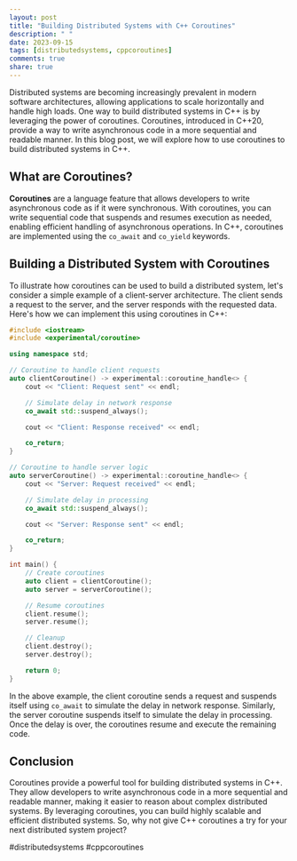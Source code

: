 ```yaml
---
layout: post
title: "Building Distributed Systems with C++ Coroutines"
description: " "
date: 2023-09-15
tags: [distributedsystems, cppcoroutines]
comments: true
share: true
---
```


Distributed systems are becoming increasingly prevalent in modern software architectures, allowing applications to scale horizontally and handle high loads. One way to build distributed systems in C++ is by leveraging the power of coroutines. Coroutines, introduced in C++20, provide a way to write asynchronous code in a more sequential and readable manner. In this blog post, we will explore how to use coroutines to build distributed systems in C++.

## What are Coroutines?

**Coroutines** are a language feature that allows developers to write asynchronous code as if it were synchronous. With coroutines, you can write sequential code that suspends and resumes execution as needed, enabling efficient handling of asynchronous operations. In C++, coroutines are implemented using the `co_await` and `co_yield` keywords.

## Building a Distributed System with Coroutines

To illustrate how coroutines can be used to build a distributed system, let's consider a simple example of a client-server architecture. The client sends a request to the server, and the server responds with the requested data. Here's how we can implement this using coroutines in C++:

```cpp
#include <iostream>
#include <experimental/coroutine>

using namespace std;

// Coroutine to handle client requests
auto clientCoroutine() -> experimental::coroutine_handle<> {
    cout << "Client: Request sent" << endl;

    // Simulate delay in network response
    co_await std::suspend_always();

    cout << "Client: Response received" << endl;

    co_return;
}

// Coroutine to handle server logic
auto serverCoroutine() -> experimental::coroutine_handle<> {
    cout << "Server: Request received" << endl;

    // Simulate delay in processing
    co_await std::suspend_always();

    cout << "Server: Response sent" << endl;

    co_return;
}

int main() {
    // Create coroutines
    auto client = clientCoroutine();
    auto server = serverCoroutine();

    // Resume coroutines
    client.resume();
    server.resume();

    // Cleanup
    client.destroy();
    server.destroy();

    return 0;
}
```

In the above example, the client coroutine sends a request and suspends itself using `co_await` to simulate the delay in network response. Similarly, the server coroutine suspends itself to simulate the delay in processing. Once the delay is over, the coroutines resume and execute the remaining code.

## Conclusion

Coroutines provide a powerful tool for building distributed systems in C++. They allow developers to write asynchronous code in a more sequential and readable manner, making it easier to reason about complex distributed systems. By leveraging coroutines, you can build highly scalable and efficient distributed systems. So, why not give C++ coroutines a try for your next distributed system project?

#distributedsystems #cppcoroutines